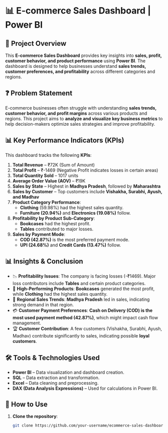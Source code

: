 
# 📊 E-commerce Sales Dashboard | Power BI

## 🚀 Project Overview

This **E-commerce Sales Dashboard** provides key insights into **sales, profit, customer behavior, and product performance** using **Power BI**. The dashboard is designed to help businesses understand **sales trends, customer preferences, and profitability** across different categories and regions.

## ❓ Problem Statement

E-commerce businesses often struggle with understanding **sales trends, customer behavior, and profit margins** across various products and regions. This project aims to **analyze and visualize key business metrics** to help decision-makers optimize sales strategies and improve profitability.

## 📊 Key Performance Indicators (KPIs)

This dashboard tracks the following **KPIs**:

1. **Total Revenue** – ₹72K (Sum of Amount)
2. **Total Profit** – ₹-1469 (Negative Profit indicates losses in certain areas)
3. **Total Quantity Sold** – 1017 units
4. **Average Order Value (AOV)** – ₹19K
5. **Sales by State** – Highest in **Madhya Pradesh**, followed by **Maharashtra**
6. **Sales by Customer** – Top customers include **Vishakha, Surabhi, Ayush, and Madhav**
7. **Product Category Performance**:
   - **Clothing** (59.98%) had the highest sales quantity.
   - **Furniture (20.94%)** and **Electronics (19.08%)** follow.
8. **Profitability by Product Sub-Category**:
   - **Bookcases** had the highest profit.
   - **Tables** contributed to major losses.
9. **Sales by Payment Mode**:
   - **COD (42.87%)** is the most preferred payment mode.
   - **UPI (24.68%)** and **Credit Cards (13.47%)** follow.

## 📊 Insights & Conclusion

- 📉 **Profitability Issues**: The company is facing losses (-₹1469). Major loss contributors include **Tables** and certain product categories.
- 📌 **High-Performing Products**: **Bookcases** generated the most profit, while **Clothing** had the highest sales quantity.
- 📍 **Regional Sales Trends**: **Madhya Pradesh** led in sales, indicating strong demand in that region.
- 💳 **Customer Payment Preferences**: **Cash on Delivery (COD) is the most used payment method (42.87%)**, which might impact cash flow management.
- 🏆 **Customer Contribution**: A few customers (Vishakha, Surabhi, Ayush, Madhav) contribute significantly to sales, indicating possible **loyal customers**.

## 🛠️ Tools & Technologies Used

- **Power BI** – Data visualization and dashboard creation.
- **SQL** – Data extraction and transformation.
- **Excel** – Data cleaning and preprocessing.
- **DAX (Data Analysis Expressions)** – Used for calculations in Power BI.

## 📢 How to Use

1. **Clone the repository**:
   ```sh
   git clone https://github.com/your-username/ecommerce-sales-dashboard.git
